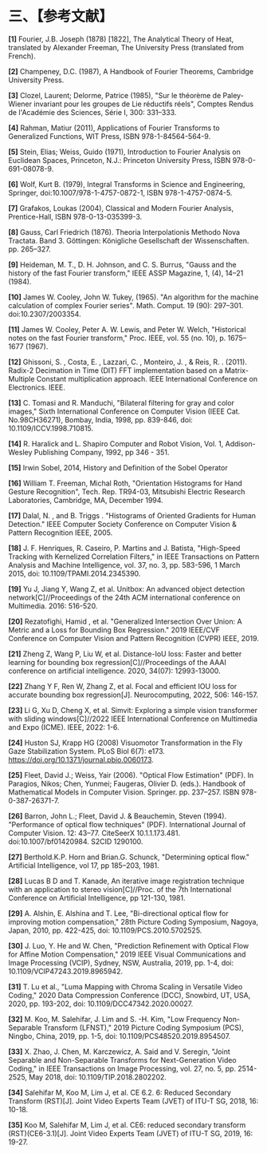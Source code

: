 
# 三、【参考文献】

**[1]** Fourier, J.B. Joseph (1878) [1822], The Analytical Theory of Heat, translated by Alexander Freeman, The University Press (translated from French). 

**[2]** Champeney, D.C. (1987), A Handbook of Fourier Theorems, Cambridge University Press.

**[3]** Clozel, Laurent; Delorme, Patrice (1985), "Sur le théorème de Paley-Wiener invariant pour les groupes de Lie réductifs réels", Comptes Rendus de l'Académie des Sciences, Série I, 300: 331–333.

**[4]** Rahman, Matiur (2011), Applications of Fourier Transforms to Generalized Functions, WIT Press, ISBN 978-1-84564-564-9.

**[5]** Stein, Elias; Weiss, Guido (1971), Introduction to Fourier Analysis on Euclidean Spaces, Princeton, N.J.: Princeton University Press, ISBN 978-0-691-08078-9.

**[6]** Wolf, Kurt B. (1979), Integral Transforms in Science and Engineering, Springer, doi:10.1007/978-1-4757-0872-1, ISBN 978-1-4757-0874-5.

**[7]** Grafakos, Loukas (2004), Classical and Modern Fourier Analysis, Prentice-Hall, ISBN 978-0-13-035399-3.

**[8]** Gauss, Carl Friedrich (1876). Theoria Interpolationis Methodo Nova Tractata. Band 3. Göttingen: Königliche Gesellschaft der Wissenschaften. pp. 265–327.

**[9]** Heideman, M. T., D. H. Johnson, and C. S. Burrus, "Gauss and the history of the fast Fourier transform," IEEE ASSP Magazine, 1, (4), 14–21 (1984).

**[10]** James W. Cooley, John W. Tukey, (1965). "An algorithm for the machine calculation of complex Fourier series". Math. Comput. 19 (90): 297–301. doi:10.2307/2003354.

**[11]** James W. Cooley, Peter A. W. Lewis, and Peter W. Welch, "Historical notes on the fast Fourier transform," Proc. IEEE, vol. 55 (no. 10), p. 1675–1677 (1967).

**[12]**  Ghissoni, S. ,  Costa, E. ,  Lazzari, C. ,  Monteiro, J. , &  Reis, R. . (2011). Radix-2 Decimation in Time (DIT) FFT implementation based on a Matrix-Multiple Constant multiplication approach. IEEE International Conference on Electronics. IEEE.

**[13]** C. Tomasi and R. Manduchi, "Bilateral filtering for gray and color images," Sixth International Conference on Computer Vision (IEEE Cat. No.98CH36271), Bombay, India, 1998, pp. 839-846, doi: 10.1109/ICCV.1998.710815.

**[14]** R. Haralick and L. Shapiro Computer and Robot Vision, Vol. 1, Addison-Wesley Publishing Company, 1992, pp 346 - 351.

**[15]** Irwin Sobel, 2014, History and Definition of the Sobel Operator

**[16]** William T. Freeman, Michal Roth, "Orientation Histograms for Hand Gesture Recognition", Tech. Rep. TR94-03, Mitsubishi Electric Research Laboratories, Cambridge, MA, December 1994.

**[17]** Dalal, N. , and  B. Triggs . "Histograms of Oriented Gradients for Human Detection." IEEE Computer Society Conference on Computer Vision & Pattern Recognition IEEE, 2005.

**[18]** J. F. Henriques, R. Caseiro, P. Martins and J. Batista, "High-Speed Tracking with Kernelized Correlation Filters," in IEEE Transactions on Pattern Analysis and Machine Intelligence, vol. 37, no. 3, pp. 583-596, 1 March 2015, doi: 10.1109/TPAMI.2014.2345390.

**[19]** Yu J, Jiang Y, Wang Z, et al. Unitbox: An advanced object detection network[C]//Proceedings of the 24th ACM international conference on Multimedia. 2016: 516-520.

**[20]** Rezatofighi, Hamid , et al. "Generalized Intersection Over Union: A Metric and a Loss for Bounding Box Regression." 2019 IEEE/CVF Conference on Computer Vision and Pattern Recognition (CVPR) IEEE, 2019.

**[21]** Zheng Z, Wang P, Liu W, et al. Distance-IoU loss: Faster and better learning for bounding box regression[C]//Proceedings of the AAAI conference on artificial intelligence. 2020, 34(07): 12993-13000.

**[22]** Zhang Y F, Ren W, Zhang Z, et al. Focal and efficient IOU loss for accurate bounding box regression[J]. Neurocomputing, 2022, 506: 146-157.

**[23]** Li G, Xu D, Cheng X, et al. Simvit: Exploring a simple vision transformer with sliding windows[C]//2022 IEEE International Conference on Multimedia and Expo (ICME). IEEE, 2022: 1-6.

**[24]** Huston SJ, Krapp HG (2008) Visuomotor Transformation in the Fly Gaze Stabilization System. PLoS Biol 6(7): e173. https://doi.org/10.1371/journal.pbio.0060173.

**[25]** Fleet, David J.; Weiss, Yair (2006). "Optical Flow Estimation" (PDF). In Paragios, Nikos; Chen, Yunmei; Faugeras, Olivier D. (eds.). Handbook of Mathematical Models in Computer Vision. Springer. pp. 237–257. ISBN 978-0-387-26371-7.

**[26]** Barron, John L.; Fleet, David J. & Beauchemin, Steven (1994). "Performance of optical flow techniques" (PDF). International Journal of Computer Vision. 12: 43–77. CiteSeerX 10.1.1.173.481. doi:10.1007/bf01420984. S2CID 1290100.

**[27]** Berthold.K.P. Horn and Brian.G. Schunck, "Determining optical flow." Artificial Intelligence, vol 17, pp 185–203, 1981.

**[28]** Lucas B D and T. Kanade, An iterative image registration technique with an application to stereo vision[C]//Proc. of the 7th International Conference on Artificial Intelligence, pp 121-130, 1981.

**[29]** A. Alshin, E. Alshina and T. Lee, "Bi-directional optical flow for improving motion compensation," 28th Picture Coding Symposium, Nagoya, Japan, 2010, pp. 422-425, doi: 10.1109/PCS.2010.5702525.

**[30]** J. Luo, Y. He and W. Chen, "Prediction Refinement with Optical Flow for Affine Motion Compensation," 2019 IEEE Visual Communications and Image Processing (VCIP), Sydney, NSW, Australia, 2019, pp. 1-4, doi: 10.1109/VCIP47243.2019.8965942.

**[31]** T. Lu et al., "Luma Mapping with Chroma Scaling in Versatile Video Coding," 2020 Data Compression Conference (DCC), Snowbird, UT, USA, 2020, pp. 193-202, doi: 10.1109/DCC47342.2020.00027.

**[32]** M. Koo, M. Salehifar, J. Lim and S. -H. Kim, "Low Frequency Non-Separable Transform (LFNST)," 2019 Picture Coding Symposium (PCS), Ningbo, China, 2019, pp. 1-5, doi: 10.1109/PCS48520.2019.8954507.

**[33]** X. Zhao, J. Chen, M. Karczewicz, A. Said and V. Seregin, "Joint Separable and Non-Separable Transforms for Next-Generation Video Coding," in IEEE Transactions on Image Processing, vol. 27, no. 5, pp. 2514-2525, May 2018, doi: 10.1109/TIP.2018.2802202.

**[34]** Salehifar M, Koo M, Lim J, et al. CE 6.2. 6: Reduced Secondary Transform (RST)[J]. Joint Video Experts Team (JVET) of ITU-T SG, 2018, 16: 10-18.

**[35]** Koo M, Salehifar M, Lim J, et al. CE6: reduced secondary transform (RST)(CE6-3.1)[J]. Joint Video Experts Team (JVET) of ITU-T SG, 2019, 16: 19-27.